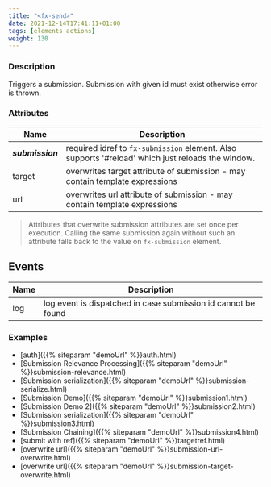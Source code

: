 ```yaml
---
title: "<fx-send>"
date: 2021-12-14T17:41:11+01:00
tags: [elements actions]
weight: 130
---
```


### Description

Triggers a submission. Submission with given id must exist otherwise
error is thrown.

### Attributes

| Name | Description                                                                                       | 
|------|---------------------------------------------------------------------------------------------------| 
| ***submission*** | required idref to `fx-submission` element. Also supports '#reload' which just reloads the window. |
| target | overwrites target attribute of submission - may contain template expressions |
| url | overwrites url attribute of submission - may contain template expressions |

> Attributes that overwrite submission attributes are set once per execution. Calling the same submission again without such an attribute falls back to the value on `fx-submission` element.  
  
## Events

| Name | Description                                                                                       | 
|------|---------------------------------------------------------------------------------------------------| 
| log | log event is dispatched in case submission id cannot be found |

### Examples

* [auth]({{% siteparam "demoUrl" %}}auth.html)
* [Submission Relevance Processing]({{% siteparam "demoUrl" %}}submission-relevance.html)
* [Submission serialization]({{% siteparam "demoUrl" %}}submission-serialize.html)
* [Submission Demo]({{% siteparam "demoUrl" %}}submission1.html)
* [Submission Demo 2]({{% siteparam "demoUrl" %}}submission2.html)
* [Submission serialization]({{% siteparam "demoUrl" %}}submission3.html)
* [Submission Chaining]({{% siteparam "demoUrl" %}}submission4.html)
* [submit with ref]({{% siteparam "demoUrl" %}}targetref.html)
* [overwrite url]({{% siteparam "demoUrl" %}}submission-url-overwrite.html)
* [overwrite url]({{% siteparam "demoUrl" %}}submission-target-overwrite.html)



